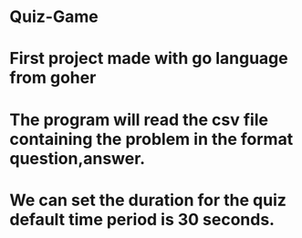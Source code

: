 # Quiz-Game

# First project made with go language from goher

# The program will read the csv file containing the problem  in the format question,answer.
# We can set the duration for the quiz default time period is 30 seconds.
